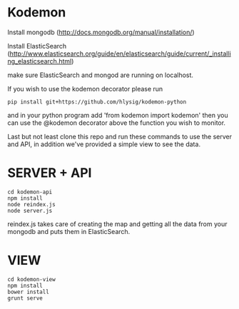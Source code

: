 Kodemon
===========
Install mongodb (http://docs.mongodb.org/manual/installation/)

Install ElasticSearch (http://www.elasticsearch.org/guide/en/elasticsearch/guide/current/_installing_elasticsearch.html)

make sure ElasticSearch and mongod are running on localhost.

If you wish to use the kodemon decorator please run

    pip install git+https://github.com/hlysig/kodemon-python

and in your python program add 'from kodemon import kodemon'
then you can use the @kodemon decorator above the function you wish to monitor.

Last but not least clone this repo and run these commands to use the server and API, in addition we've provided a simple view to see the data.

SERVER + API
=========
    cd kodemon-api
    npm install
    node reindex.js
    node server.js

reindex.js takes care of creating the map and getting all the data from your mongodb and puts them in ElasticSearch.

VIEW
=========
    cd kodemon-view
    npm install
    bower install
    grunt serve
